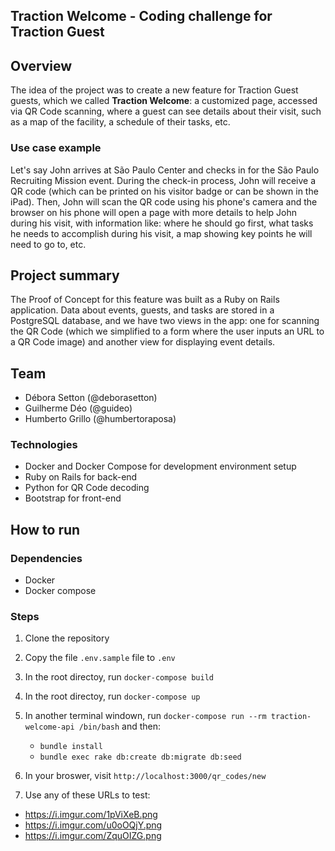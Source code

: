 ## Traction Welcome - Coding challenge for Traction Guest

## Overview

The idea of the project was to create a new feature for Traction Guest guests, which we called **Traction Welcome**: a customized page, accessed via QR Code scanning, where a guest can see details about their visit, such as a map of the facility, a schedule of their tasks, etc.

### Use case example

Let's say John arrives at São Paulo Center and checks in for the São Paulo Recruiting Mission event. During the check-in process, John will receive a QR code (which can be printed on his visitor badge or can be shown in the iPad). Then, John will scan the QR code using his phone's camera and the browser on his phone will open a page with more details to help John during his visit, with information like: where he should go first, what tasks he needs to accomplish during his visit, a map showing key points he will need to go to, etc.

## Project summary

The Proof of Concept for this feature was built as a Ruby on Rails application. Data about events, guests, and tasks are stored in a PostgreSQL database, and we have two views in the app: one for scanning the QR Code (which we simplified to a form where the user inputs an URL to a QR Code image) and another view for displaying event details.

## Team
* Débora Setton (@deborasetton)
* Guilherme Déo (@guideo)
* Humberto Grillo  (@humbertoraposa)

### Technologies
* Docker and Docker Compose for development environment setup
* Ruby on Rails for back-end
* Python for QR Code decoding
* Bootstrap for front-end

## How to run

### Dependencies
- Docker
- Docker compose

### Steps
1. Clone the repository
2. Copy the file `.env.sample` file to `.env`
3. In the root directoy, run `docker-compose build`
3. In the root directoy, run `docker-compose up`
4. In another terminal windown, run `docker-compose run --rm traction-welcome-api /bin/bash` and then:
    - `bundle install`
    - `bundle exec rake db:create db:migrate db:seed`

5. In your broswer, visit `http://localhost:3000/qr_codes/new`
6. Use any of these URLs to test:
  - https://i.imgur.com/1pViXeB.png
  - https://i.imgur.com/u0oOQjY.png
  - https://i.imgur.com/ZquOIZG.png
